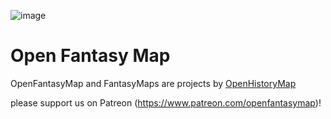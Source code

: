 ![image](https://user-images.githubusercontent.com/319800/213227512-6eac241a-0176-4da2-b207-3a132cfd889e.png)

# Open Fantasy Map

OpenFantasyMap and FantasyMaps are projects by [OpenHistoryMap](https://www.openhistorymap.org)

please support us on Patreon (https://www.patreon.com/openfantasymap)!
